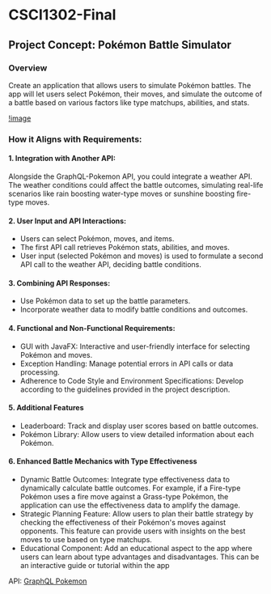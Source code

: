 # CSCI1302-Final
## Project Concept: Pokémon Battle Simulator

### Overview
Create an application that allows users to simulate Pokémon battles. The app will let users select Pokémon, their moves, and simulate the outcome of a battle based on various factors like type matchups, abilities, and stats.

[!image](https://github.com/jessngph09/CSCI1302-Final/blob/18200094513299aecd842651ac5175fe7808ff9c/Images/DALL%C2%B7E%202023-12-05%2013.00.25%20-%20A%20user%20interface%20design%20for%20a%20Poke%CC%81mon%20Battle%20Simulator%20application.%20The%20layout%20includes%20a%20section%20for%20selecting%20Poke%CC%81mon%20with%20images%20and%20stats%2C%20a%20separ.png)

### How it Aligns with Requirements:

#### 1. Integration with Another API: 
Alongside the GraphQL-Pokemon API, you could integrate a weather API. The weather conditions could affect the battle outcomes, simulating real-life scenarios like rain boosting water-type moves or sunshine boosting fire-type moves.

#### 2. User Input and API Interactions:
* Users can select Pokémon, moves, and items.
* The first API call retrieves Pokémon stats, abilities, and moves.
* User input (selected Pokémon and moves) is used to formulate a second API call to the weather API, deciding battle conditions.

#### 3. Combining API Responses:
* Use Pokémon data to set up the battle parameters.
* Incorporate weather data to modify battle conditions and outcomes.

#### 4. Functional and Non-Functional Requirements:
* GUI with JavaFX: Interactive and user-friendly interface for selecting Pokémon and moves.
* Exception Handling: Manage potential errors in API calls or data processing.
* Adherence to Code Style and Environment Specifications: Develop according to the guidelines provided in the project description.

#### 5. Additional Features
* Leaderboard: Track and display user scores based on battle outcomes.
* Pokémon Library: Allow users to view detailed information about each Pokémon.

#### 6. Enhanced Battle Mechanics with Type Effectiveness
* Dynamic Battle Outcomes: Integrate type effectiveness data to dynamically calculate battle outcomes. For example, if a Fire-type Pokémon uses a fire move against a Grass-type Pokémon, the application can use the effectiveness data to amplify the damage.
* Strategic Planning Feature: Allow users to plan their battle strategy by checking the effectiveness of their Pokémon's moves against opponents. This feature can provide users with insights on the best moves to use based on type matchups.
* Educational Component: Add an educational aspect to the app where users can learn about type advantages and disadvantages. This can be an interactive guide or tutorial within the app

API: [GraphQL Pokemon](https://graphql-pokemon.js.org/introduction/welcome)
